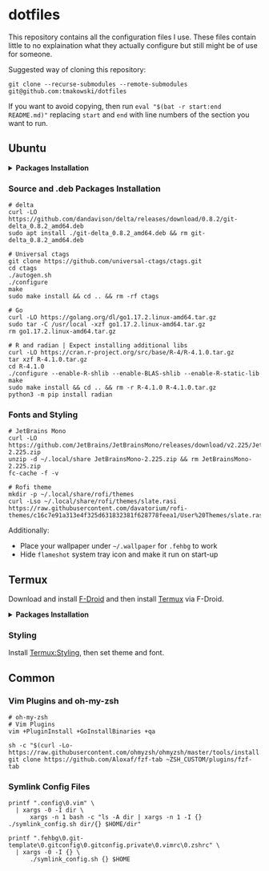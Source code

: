 # dotfiles

This repository contains all the configuration files I use. These files contain
little to no explaination what they actually configure but still might be of use
for someone.

Suggested way of cloning this repository:
```
git clone --recurse-submodules --remote-submodules git@github.com:tmakowski/dotfiles
```

If you want to avoid copying, then run `eval "$(bat -r start:end README.md)"`
replacing `start` and `end` with line numbers of the section you want to run.

## Ubuntu
<details>
<summary><strong>Packages Installation</strong></summary>
<pre><code>sudo apt update
sudo apt install -y \
  asciinema \
  autorandr \
  bat \
  blueman \
  build-essential \
  ctags \
  curl \
  discord \
  entr \
  feh \
  firefox \
  flameshot \
  fzf \
  gimp \
  git \
  htop \
  hugo \
  i3 \
  i3status \
  jq \
  kazam \
  kitty \
  moreutils \
  mpv \
  ncdu \
  pandoc \
  pavucontrol \
  python3 \
  ripgrep \
  rofi \
  sqlite3 \
  steam \
  telegram-desktop \
  tree \
  unzip \
  vim-gtk \
  wine-stable \
  zip \
  zsh
python3 -m pip install \
  Commitizen \
  i3-workspace-names-daemon
</code></pre>
</details>

### Source and .deb Packages Installation</strong></summary>
```
# delta
curl -LO https://github.com/dandavison/delta/releases/download/0.8.2/git-delta_0.8.2_amd64.deb
sudo apt install ./git-delta_0.8.2_amd64.deb && rm git-delta_0.8.2_amd64.deb

# Universal ctags
git clone https://github.com/universal-ctags/ctags.git
cd ctags
./autogen.sh
./configure
make
sudo make install && cd .. && rm -rf ctags

# Go
curl -LO https://golang.org/dl/go1.17.2.linux-amd64.tar.gz
sudo tar -C /usr/local -xzf go1.17.2.linux-amd64.tar.gz
rm go1.17.2.linux-amd64.tar.gz

# R and radian | Expect installing additional libs
curl -LO https://cran.r-project.org/src/base/R-4/R-4.1.0.tar.gz
tar xzf R-4.1.0.tar.gz
cd R-4.1.0
./configure --enable-R-shlib --enable-BLAS-shlib --enable-R-static-lib
make
sudo make install && cd .. && rm -r R-4.1.0 R-4.1.0.tar.gz
python3 -m pip install radian
```

### Fonts and Styling
```
# JetBrains Mono
curl -LO https://github.com/JetBrains/JetBrainsMono/releases/download/v2.225/JetBrainsMono-2.225.zip
unzip -d ~/.local/share JetBrainsMono-2.225.zip && rm JetBrainsMono-2.225.zip
fc-cache -f -v

# Rofi theme
mkdir -p ~/.local/share/rofi/themes
curl -Lso ~/.local/share/rofi/themes/slate.rasi https://raw.githubusercontent.com/davatorium/rofi-themes/c16c7e91a313e4f325d631832381f628778feea1/User%20Themes/slate.rasi
```

Additionally:
* Place your wallpaper under `~/.wallpaper` for `.fehbg` to work
* Hide `flameshot` system tray icon and make it run on start-up

## Termux
Download and install [F-Droid](https://f-droid.org/) and then install
[Termux](https://f-droid.org/packages/com.termux/) via F-Droid.

<details>
<summary><strong>Packages Installation</strong></summary>
<pre><code>pkg install \
  asciinema \
  bat \
  build-essential \
  ctags \
  curl \
  entr \
  fzf \
  git \
  git-delta \
  golang \
  hugo \
  jq \
  moreutils \
  openssh \
  ripgrep \
  sqlite3 \
  tree \
  unzip \
  vim \
  zsh
</code></pre>
</details>

### Styling
Install [Termux:Styling](https://f-droid.org/packages/com.termux.styling/),
then set theme and font.

## Common
### Vim Plugins and oh-my-zsh
```
# oh-my-zsh
# Vim Plugins
vim +PluginInstall +GoInstallBinaries +qa

sh -c "$(curl -Lo- https://raw.githubusercontent.com/ohmyzsh/ohmyzsh/master/tools/install.sh)"
git clone https://github.com/Aloxaf/fzf-tab ~ZSH_CUSTOM/plugins/fzf-tab
```

### Symlink Config Files
```
printf ".config\0.vim" \
  | xargs -0 -I dir \
      xargs -n 1 bash -c "ls -A dir | xargs -n 1 -I {} ./symlink_config.sh dir/{} $HOME/dir"

printf ".fehbg\0.git-template\0.gitconfig\0.gitconfig.private\0.vimrc\0.zshrc" \
  | xargs -0 -I {} \
      ./symlink_config.sh {} $HOME
```
